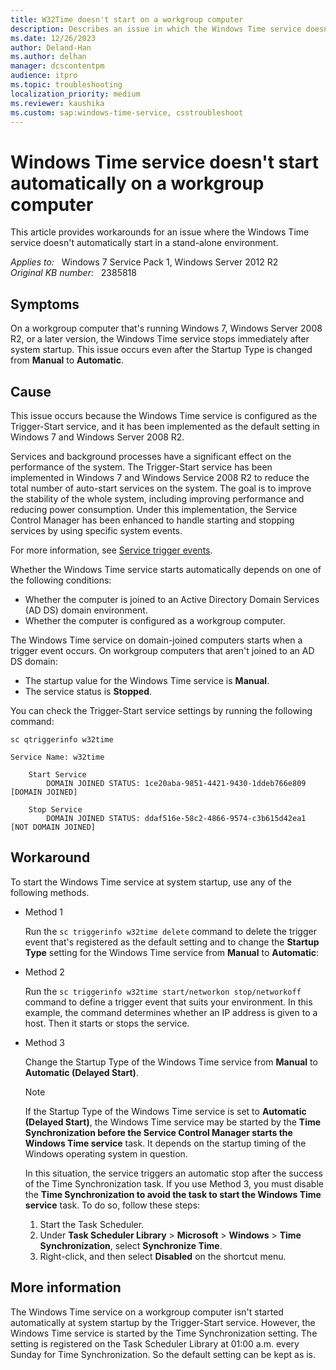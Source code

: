 ```yaml
---
title: W32Time doesn't start on a workgroup computer
description: Describes an issue in which the Windows Time service doesn't automatically start in a stand-alone environment for Windows 7, Windows Server 2008 R2, and later versions of Windows. Workarounds are provided.
ms.date: 12/26/2023
author: Deland-Han
ms.author: delhan
manager: dcscontentpm
audience: itpro
ms.topic: troubleshooting
localization_priority: medium
ms.reviewer: kaushika
ms.custom: sap:windows-time-service, csstroubleshoot
---
```

# Windows Time service doesn't start automatically on a workgroup computer

This article provides workarounds for an issue where the Windows Time service doesn't automatically start in a stand-alone environment.

_Applies to:_ &nbsp; Windows 7 Service Pack 1, Windows Server 2012 R2  
_Original KB number:_ &nbsp; 2385818

## Symptoms

On a workgroup computer that's running Windows 7, Windows Server 2008 R2, or a later version, the Windows Time service stops immediately after system startup. This issue occurs even after the Startup Type is changed from **Manual** to **Automatic**.

## Cause

This issue occurs because the Windows Time service is configured as the Trigger-Start service, and it has been implemented as the default setting in Windows 7 and Windows Server 2008 R2.

Services and background processes have a significant effect on the performance of the system. The Trigger-Start service has been implemented in Windows 7 and Windows Service 2008 R2 to reduce the total number of auto-start services on the system. The goal is to improve the stability of the whole system, including improving performance and reducing power consumption. Under this implementation, the Service Control Manager has been enhanced to handle starting and stopping services by using specific system events.

For more information, see [Service trigger events](/windows/win32/services/service-trigger-events).

Whether the Windows Time service starts automatically depends on one of the following conditions:

- Whether the computer is joined to an Active Directory Domain Services (AD DS) domain environment.
- Whether the computer is configured as a workgroup computer.

The Windows Time service on domain-joined computers starts when a trigger event occurs. On workgroup computers that aren't joined to an AD DS domain:

- The startup value for the Windows Time service is **Manual**.
- The service status is **Stopped**.

You can check the Trigger-Start service settings by running the following command:

```console
sc qtriggerinfo w32time  

Service Name: w32time

    Start Service
        DOMAIN JOINED STATUS: 1ce20aba-9851-4421-9430-1ddeb766e809 [DOMAIN JOINED]

    Stop Service
        DOMAIN JOINED STATUS: ddaf516e-58c2-4866-9574-c3b615d42ea1 [NOT DOMAIN JOINED]
```

## Workaround

To start the Windows Time service at system startup, use any of the following methods.

- Method 1  

    Run the `sc triggerinfo w32time delete` command to delete the trigger event that's registered as the default setting and to change the **Startup Type** setting for the Windows Time service from **Manual** to **Automatic**:

- Method 2  

    Run the `sc triggerinfo w32time start/networkon stop/networkoff` command to define a trigger event that suits your environment. In this example, the command determines whether an IP address is given to a host. Then it starts or stops the service.

- Method 3  

    Change the Startup Type of the Windows Time service from **Manual** to **Automatic (Delayed Start)**.

    > [!NOTE]
    > If the Startup Type of the Windows Time service is set to **Automatic (Delayed Start)**, the Windows Time service may be started by the **Time Synchronization before the Service Control Manager starts the Windows Time service** task. It depends on the startup timing of the Windows operating system in question.

    In this situation, the service triggers an automatic stop after the success of the Time Synchronization task. If you use Method 3, you must disable the **Time Synchronization to avoid the task to start the Windows Time service** task. To do so, follow these steps:

    1. Start the Task Scheduler.
    2. Under **Task Scheduler Library** > **Microsoft** > **Windows** > **Time Synchronization**, select **Synchronize Time**.
    3. Right-click, and then select **Disabled** on the shortcut menu.

## More information

The Windows Time service on a workgroup computer isn't started automatically at system startup by the Trigger-Start service. However, the Windows Time service is started by the Time Synchronization setting. The setting is registered on the Task Scheduler Library at 01:00 a.m. every Sunday for Time Synchronization. So the default setting can be kept as is.
